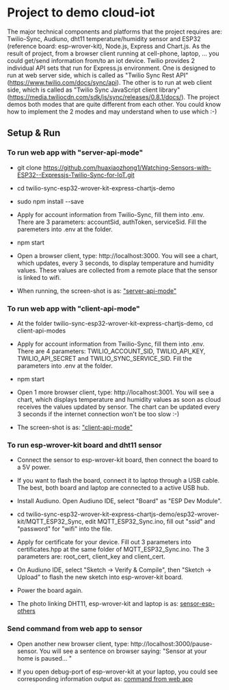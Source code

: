 # Project to demo cloud-iot
The major technical components and platforms that the project requires are: Twilio-Sync, Audiuno, dht11 temperature/humidity sensor and ESP32 (reference board: esp-wrover-kit), Node.js, Express and Chart.js. As the result of project, from a browser client running at cell-phone, laptop, ... you could get/send information from/to an iot device.
Twilio provides 2 individual API sets that run for Express.js environment. One is designed to run at web server side, which is called as "Twilio Sync Rest API" (https://www.twilio.com/docs/sync/api). The other is to run at web client side, which is called as "Twilio Sync JavaScript client library" (https://media.twiliocdn.com/sdk/js/sync/releases/0.8.1/docs/). The project demos both modes that are quite different from each other. You could know how to implement the 2 modes and may understand when to use which :-)

## Setup & Run

### To run web app with "server-api-mode"

* git clone https://github.com/huaxiaozhong1/Watching-Sensors-with-ESP32--Expressjs-Twilio-Sync-for-IoT.git

* cd twilio-sync-esp32-wrover-kit-express-chartjs-demo

* sudo npm install --save

* Apply for account information from Twilio-Sync, fill them into .env. There are 3 parameters: accountSid, authToken, serviceSid. Fill the paremeters into .env at the folder.

* npm start

* Open a browser client, type: http://localhost:3000. You will see a chart, which updates, every 3 seconds, to display temperature and humidity values. These values are collected from a remote place that the sensor is linked to wifi.

* When running, the screen-shot is as: ["server-api-mode"](web-app-srv-api-mode-180621.png)

### To run web app with "client-api-mode"

* At the folder twilio-sync-esp32-wrover-kit-express-chartjs-demo, cd client-api-modes

* Apply for account information from Twilio-Sync, fill them into .env. There are 4 parameters: TWILIO_ACCOUNT_SID, TWILIO_API_KEY, TWILIO_API_SECRET and TWILIO_SYNC_SERVICE_SID. Fill the parameters into .env at the folder.

* npm start

* Open 1 more browser client, type: http://localhost:3001. You will see a chart, which displays temperature and humidity values as soon as cloud receives the values updated by sensor. The chart can be updated every 3 seconds if the internet connection won't be too slow :-)

* The screen-shot is as: ["client-api-mode"](web-app-cli-mode-180622.png)

### To run esp-wrover-kit board and dht11 sensor

* Connect the sensor to esp-wrover-kit board, then connect the board to a 5V power.

* If you want to flash the board, connect it to laptop through a USB cable. The best, both board and laptop are connected to a active USB hub.

* Install Audiuno. Open Audiuno IDE, select "Board" as "ESP Dev Module".

* cd twilio-sync-esp32-wrover-kit-express-chartjs-demo/esp32-wrover-kit/MQTT_ESP32_Sync, edit MQTT_ESP32_Sync.ino, fill out "ssid" and "password" for "wifi" into the file.

* Apply for certificate for your device. Fill out 3 parameters into certificates.hpp at the same folder of MQTT_ESP32_Sync.ino. The 3 parameters are: root_cert, client_key and client_cert.

* On Audiuno IDE, select "Sketch -> Verify & Compile", then "Sketch -> Upload" to flash the new sketch into esp-wrover-kit board.

* Power the board again.

* The photo linking DHT11, esp-wrover-kit and laptop is as: [sensor-esp-others](sensor-esp-180613.png)

### Send command from web app to sensor

* Open another new browser client, type: http://localhost:3000/pause-sensor. You will see a sentence on browser saying:
  "Sensor at your home is paused... "

* If you open debug-port of esp-wrover-kit at your laptop, you could see corresponding information output as: [command from web app](Screenshot-sensor-receives-web-command-180613.png)
